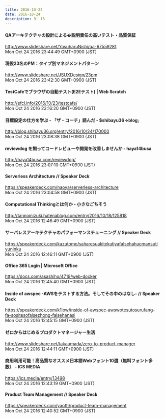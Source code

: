 ```yaml
---
title: 2016-10-24
date: 2016-10-24
description: B! 13
---
```


#### QAアーキテクチャの設計による�説明責任の高いテスト・品質保証
http://www.slideshare.net/YasuharuNishi/qa-67559281<br>
Mon Oct 24 2016 23:44:49 GMT+0900 (JST)<br>


#### 現役23名のPM：タイプ別マネジメントパターン
http://www.slideshare.net/JSUXDesign/23pm<br>
Mon Oct 24 2016 23:42:30 GMT+0900 (JST)<br>


####                 TestCafeでブラウザの自動テスト(E2Eテスト) | Web Scratch            
http://efcl.info/2016/10/23/testcafe/<br>
Mon Oct 24 2016 23:16:20 GMT+0900 (JST)<br>


#### 目標設定の仕方を学ぶ - 「ザ・コーチ」読んだ - $shibayu36->blog;
http://blog.shibayu36.org/entry/2016/10/24/170000<br>
Mon Oct 24 2016 23:08:38 GMT+0900 (JST)<br>


#### reviewdog を飼ってコードレビューや開発を改善しませんか - haya14busa
http://haya14busa.com/reviewdog/<br>
Mon Oct 24 2016 23:07:10 GMT+0900 (JST)<br>


#### Serverless Architecture // Speaker Deck
https://speakerdeck.com/naoya/serverless-architecture<br>
Mon Oct 24 2016 23:04:58 GMT+0900 (JST)<br>


#### Computational Thinkingとは何か - 小さなごちそう
http://tannomizuki.hatenablog.com/entry/2016/10/18/125818<br>
Mon Oct 24 2016 12:46:49 GMT+0900 (JST)<br>


#### サーバレスアーキテクチャのパフォーマンスチューニング // Speaker Deck
https://speakerdeck.com/kazutomo/saharesuakitekutiyafalsehahuomansutiyuninku<br>
Mon Oct 24 2016 12:46:11 GMT+0900 (JST)<br>


#### Office 365 Login | Microsoft Office
https://docs.com/asashiho/4719/web-docker<br>
Mon Oct 24 2016 12:45:40 GMT+0900 (JST)<br>


#### Inside of awspec -AWSをテストする方法。そしてその中のはなし- // Speaker Deck
https://speakerdeck.com/k1low/inside-of-awspec-awswotesutosurufang-fa-sositesofalsezhong-falsehanasi<br>
Mon Oct 24 2016 12:45:15 GMT+0900 (JST)<br>


#### ゼロからはじめるプロダクトマネージャー生活
http://www.slideshare.net/takaumada/zero-to-product-manager<br>
Mon Oct 24 2016 12:44:11 GMT+0900 (JST)<br>


#### 商用利用可能！高品質なオススメ日本語Webフォント10選（無料フォント多数） - ICS MEDIA
https://ics.media/entry/13498<br>
Mon Oct 24 2016 12:43:19 GMT+0900 (JST)<br>


#### Product Team Management // Speaker Deck
https://speakerdeck.com/yaotti/product-team-management<br>
Mon Oct 24 2016 12:40:52 GMT+0900 (JST)<br>


